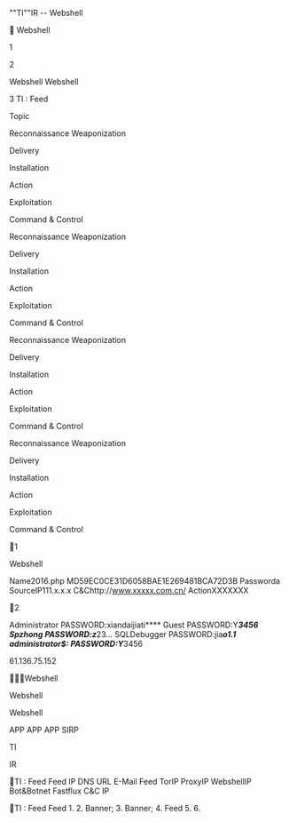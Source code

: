 ""TI""IR
-- Webshell
 

 Webshell 

1



2

Webshell 
Webshell

3 TI : Feed 



 Topic



Reconnaissance Weaponization

Delivery

Installation

Action

Exploitation

Command & Control



Reconnaissance Weaponization

Delivery

Installation

Action

Exploitation

Command & Control



Reconnaissance Weaponization

Delivery

Installation

Action

Exploitation

Command & Control



Reconnaissance Weaponization

Delivery

Installation

Action

Exploitation

Command & Control

1

Webshell 

Name2016.php MD59EC0CE31D6058BAE1E269481BCA72D3B Passworda SourceIP111.x.x.x C&Chttp://www.xxxxx.com.cn/ ActionXXXXXXX

2



Administrator PASSWORD:xiandaijiati****
Guest PASSWORD:Y***3456
Spzhong PASSWORD:z***23...
SQLDebugger PASSWORD:jia***o1.1
administrator$: PASSWORD:Y***3456

61.136.75.152

Webshell 



 
Webshell 

Webshell 

 



 


   APP APP APP
 SIRP


TI

IR

TI : Feed
Feed
 IP  DNS  URL  E-Mail
Feed
 TorIP  ProxyIP  WebshellIP  Bot&Botnet  Fastflux  C&C IP

TI : Feed
Feed 1.  2. Banner; 3. Banner; 4.  Feed 5.  6. 

 

